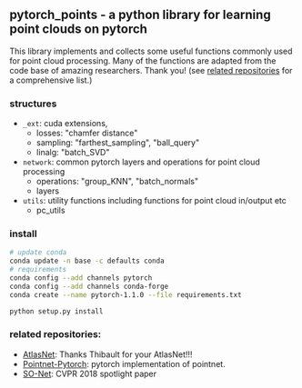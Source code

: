 ## pytorch_points - a python library for learning point clouds on pytorch

This library implements and collects some useful functions commonly used for point cloud processing.
Many of the functions are adapted from the code base of amazing researchers. Thank you! (see [related repositories](#related_repositories) for a comprehensive list.)

### structures

- `_ext`: cuda extensions, 
  - losses: "chamfer distance"
  - sampling: "farthest_sampling", "ball_query"
  - linalg: "batch_SVD"     
- `network`: common pytorch layers and operations for point cloud processing
  - operations: "group_KNN", "batch_normals"
  - layers
- `utils`: utility functions including functions for point cloud in/output etc
  - pc_utils

### install
```bash
# update conda
conda update -n base -c defaults conda
# requirements
conda config --add channels pytorch
conda config --add channels conda-forge
conda create --name pytorch-1.1.0 --file requirements.txt

python setup.py install
```

### related repositories:
- [AtlasNet](https://github.com/ThibaultGROUEIX/AtlasNet): Thanks Thibault for your AtlasNet!!! 
- [Pointnet-Pytorch](https://github.com/erikwijmans/Pointnet2_PyTorch): pytorch implementation of pointnet.
- [SO-Net](https://github.com/lijx10/SO-Net): CVPR 2018 spotlight paper
